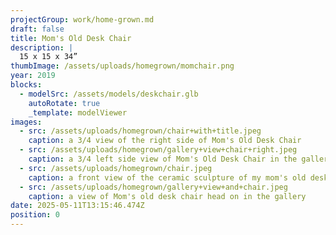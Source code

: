 ```yaml
---
projectGroup: work/home-grown.md
draft: false
title: Mom's Old Desk Chair
description: |
  15 x 15 x 34”
thumbImage: /assets/uploads/homegrown/momchair.png
year: 2019
blocks:
  - modelSrc: /assets/models/deskchair.glb
    autoRotate: true
    _template: modelViewer
images:
  - src: /assets/uploads/homegrown/chair+with+title.jpeg
    caption: a 3/4 view of the right side of Mom's Old Desk Chair
  - src: /assets/uploads/homegrown/gallery+view+chair+right.jpeg
    caption: a 3/4 left side view of Mom's Old Desk Chair in the gallery
  - src: /assets/uploads/homegrown/chair.jpeg
    caption: a front view of the ceramic sculpture of my mom's old desk chair
  - src: /assets/uploads/homegrown/gallery+view+and+chair.jpeg
    caption: a view of Mom's old desk chair head on in the gallery
date: 2025-05-11T13:15:46.474Z
position: 0
---
```


